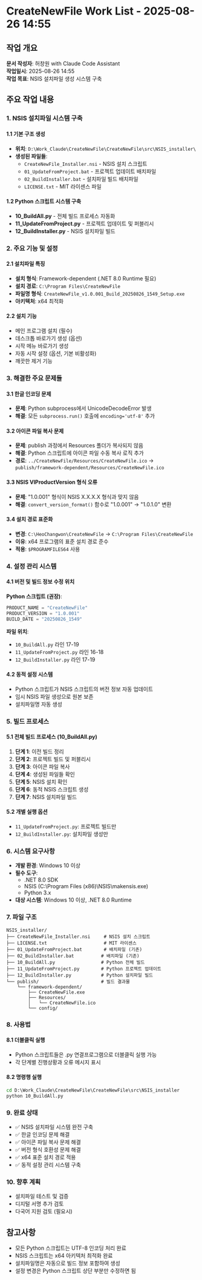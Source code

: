 # CreateNewFile Work List - 2025-08-26 14:55

## 작업 개요
**문서 작성자**: 허창원 with Claude Code Assistant  
**작업일시**: 2025-08-26 14:55  
**작업 목표**: NSIS 설치파일 생성 시스템 구축

## 주요 작업 내용

### 1. NSIS 설치파일 시스템 구축
#### 1.1 기본 구조 생성
- **위치**: `D:\Work_Claude\CreateNewFile\CreateNewFile\src\NSIS_installer\`
- **생성된 파일들**:
  - `CreateNewFile_Installer.nsi` - NSIS 설치 스크립트
  - `01_UpdateFromProject.bat` - 프로젝트 업데이트 배치파일
  - `02_BuildInstaller.bat` - 설치파일 빌드 배치파일
  - `LICENSE.txt` - MIT 라이센스 파일

#### 1.2 Python 스크립트 시스템 구축
- **10_BuildAll.py** - 전체 빌드 프로세스 자동화
- **11_UpdateFromProject.py** - 프로젝트 업데이트 및 퍼블리시
- **12_BuildInstaller.py** - NSIS 설치파일 빌드

### 2. 주요 기능 및 설정

#### 2.1 설치파일 특징
- **설치 형식**: Framework-dependent (.NET 8.0 Runtime 필요)
- **설치 경로**: `C:\Program Files\CreateNewFile`
- **파일명 형식**: `CreateNewFile_v1.0.001_Build_20250826_1549_Setup.exe`
- **아키텍처**: x64 최적화

#### 2.2 설치 기능
- 메인 프로그램 설치 (필수)
- 데스크톱 바로가기 생성 (옵션)
- 시작 메뉴 바로가기 생성
- 자동 시작 설정 (옵션, 기본 비활성화)
- 깨끗한 제거 기능

### 3. 해결한 주요 문제들

#### 3.1 한글 인코딩 문제
- **문제**: Python subprocess에서 UnicodeDecodeError 발생
- **해결**: 모든 `subprocess.run()` 호출에 `encoding='utf-8'` 추가

#### 3.2 아이콘 파일 복사 문제
- **문제**: publish 과정에서 Resources 폴더가 복사되지 않음
- **해결**: Python 스크립트에 아이콘 파일 수동 복사 로직 추가
- **경로**: `../CreateNewFile/Resources/CreateNewFile.ico` → `publish/framework-dependent/Resources/CreateNewFile.ico`

#### 3.3 NSIS VIProductVersion 형식 오류
- **문제**: "1.0.001" 형식이 NSIS X.X.X.X 형식과 맞지 않음
- **해결**: `convert_version_format()` 함수로 "1.0.001" → "1.0.1.0" 변환

#### 3.4 설치 경로 표준화
- **변경**: `C:\HeoChangwon\CreateNewFile` → `C:\Program Files\CreateNewFile`
- **이유**: x64 프로그램의 표준 설치 경로 준수
- **적용**: `$PROGRAMFILES64` 사용

### 4. 설정 관리 시스템

#### 4.1 버전 및 빌드 정보 수정 위치
**Python 스크립트 (권장)**:
```python
PRODUCT_NAME = "CreateNewFile"
PRODUCT_VERSION = "1.0.001"  
BUILD_DATE = "20250826_1549"
```

**파일 위치**:
- `10_BuildAll.py` 라인 17-19
- `11_UpdateFromProject.py` 라인 16-18  
- `12_BuildInstaller.py` 라인 17-19

#### 4.2 동적 설정 시스템
- Python 스크립트가 NSIS 스크립트의 버전 정보 자동 업데이트
- 임시 NSIS 파일 생성으로 원본 보존
- 설치파일명 자동 생성

### 5. 빌드 프로세스

#### 5.1 전체 빌드 프로세스 (10_BuildAll.py)
1. **단계 1**: 이전 빌드 정리
2. **단계 2**: 프로젝트 빌드 및 퍼블리시
3. **단계 3**: 아이콘 파일 복사
4. **단계 4**: 생성된 파일들 확인
5. **단계 5**: NSIS 설치 확인
6. **단계 6**: 동적 NSIS 스크립트 생성
7. **단계 7**: NSIS 설치파일 빌드

#### 5.2 개별 실행 옵션
- `11_UpdateFromProject.py`: 프로젝트 빌드만
- `12_BuildInstaller.py`: 설치파일 생성만

### 6. 시스템 요구사항
- **개발 환경**: Windows 10 이상
- **필수 도구**: 
  - .NET 8.0 SDK
  - NSIS (C:\Program Files (x86)\NSIS\makensis.exe)
  - Python 3.x
- **대상 시스템**: Windows 10 이상, .NET 8.0 Runtime

### 7. 파일 구조
```
NSIS_installer/
├── CreateNewFile_Installer.nsi     # NSIS 설치 스크립트
├── LICENSE.txt                     # MIT 라이센스
├── 01_UpdateFromProject.bat        # 배치파일 (기존)
├── 02_BuildInstaller.bat          # 배치파일 (기존)  
├── 10_BuildAll.py                 # Python 전체 빌드
├── 11_UpdateFromProject.py        # Python 프로젝트 업데이트
├── 12_BuildInstaller.py           # Python 설치파일 빌드
└── publish/                       # 빌드 결과물
    └── framework-dependent/
        ├── CreateNewFile.exe
        ├── Resources/
        │   └── CreateNewFile.ico
        └── config/
```

### 8. 사용법

#### 8.1 더블클릭 실행
- Python 스크립트들은 .py 연결프로그램으로 더블클릭 실행 가능
- 각 단계별 진행상황과 오류 메시지 표시

#### 8.2 명령행 실행
```cmd
cd D:\Work_Claude\CreateNewFile\CreateNewFile\src\NSIS_installer
python 10_BuildAll.py
```

### 9. 완료 상태
- ✅ NSIS 설치파일 시스템 완전 구축
- ✅ 한글 인코딩 문제 해결
- ✅ 아이콘 파일 복사 문제 해결
- ✅ 버전 형식 호환성 문제 해결
- ✅ x64 표준 설치 경로 적용
- ✅ 동적 설정 관리 시스템 구축

### 10. 향후 계획
- 설치파일 테스트 및 검증
- 디지털 서명 추가 검토
- 다국어 지원 검토 (필요시)

## 참고사항
- 모든 Python 스크립트는 UTF-8 인코딩 처리 완료
- NSIS 스크립트는 x64 아키텍처 최적화 완료  
- 설치파일명은 자동으로 빌드 정보 포함하여 생성
- 설정 변경은 Python 스크립트 상단 부분만 수정하면 됨